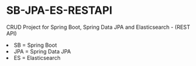 # SB-JPA-ES-RESTAPI
<p>CRUD Project for Spring Boot, Spring Data JPA and Elasticsearch - (REST API)</p>
<li>SB = Spring Boot</li>
<li>JPA = Spring Data JPA</li>
<li>ES = Elasticsearch</li>
